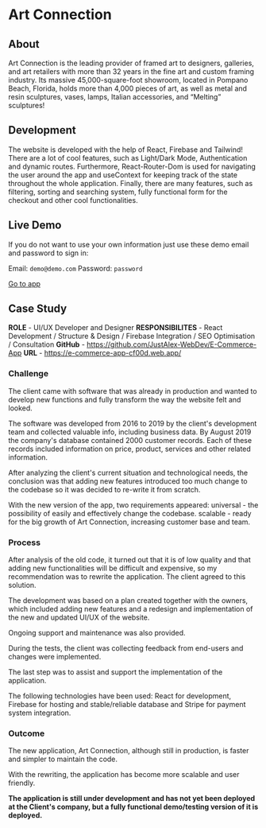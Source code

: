 # Art Connection

## About

Art Connection is the leading provider of framed art to designers, galleries, and art retailers with more than 32 years in the fine art and custom framing industry. Its massive 45,000-square-foot showroom, located in Pompano Beach, Florida, holds more than 4,000 pieces of art, as well as metal and resin sculptures, vases, lamps, Italian accessories, and “Melting” sculptures!

## Development

The website is developed with the help of React, Firebase and Tailwind! There are a lot of cool features, such as Light/Dark Mode, Authentication and dynamic routes. Furthermore, React-Router-Dom is used for navigating the user around the app and useContext for keeping track of the state throughout the whole application. Finally, there are many features, such as filtering, sorting and searching system, fully functional form for the checkout and other cool functionalities.

## Live Demo

If you do not want to use your own information just use these demo email and password to sign in:

Email: `demo@demo.com`
Password: `password`

[Go to app](https://e-commerce-app-cf00d.web.app/ "See the demo")

## Case Study

**ROLE** - UI/UX Developer and Designer
**RESPONSIBILITES** - React Development / Structure & Design / Firebase Integration / SEO Optimisation / Consultation
**GitHub** - https://github.com/JustAlex-WebDev/E-Commerce-App
**URL** - https://e-commerce-app-cf00d.web.app/

### Challenge

The client came with software that was already in production and wanted to develop new functions and fully transform the way the website felt and looked.

The software was developed from 2016 to 2019 by the client's development team and collected valuable info, including business data. By August 2019 the company's database contained 2000 customer records. Each of these records included information on price, product, services and other related information.

After analyzing the client's current situation and technological needs, the conclusion was that adding new features introduced too much change to the codebase so it was decided to re-write it from scratch.

With the new version of the app, two requirements appeared: universal - the possibility of easily and effectively change the codebase. scalable - ready for the big growth of Art Connection, increasing customer base and team.

### Process

After analysis of the old code, it turned out that it is of low quality and that adding new functionalities will be difficult and expensive, so my recommendation was to rewrite the application. The client agreed to this solution.

The development was based on a plan created together with the owners, which included adding new features and a redesign and implementation of the new and updated UI/UX of the website.

Ongoing support and maintenance was also provided.

During the tests, the client was collecting feedback from end-users and changes were implemented.

The last step was to assist and support the implementation of the application.

The following technologies have been used: React for development, Firebase for hosting and stable/reliable database and Stripe for payment system integration.


### Outcome

The new application, Art Connection, although still in production, is faster and simpler to maintain the code.

With the rewriting, the application has become more scalable and user friendly.

**The application is still under development and has not yet been deployed at the Client's company, but a fully functional demo/testing version of it is deployed.**
